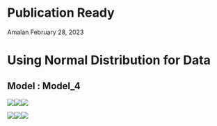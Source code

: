 Publication Ready
================
Amalan
February 28, 2023

# Using Normal Distribution for Data

## Model : Model_4

![](C:/Work/PhD/Simulation/RS_vs_OS_vs_MROS/Logistic_Regression/Two_Variable/Normal_Distribution/Publication_Ready/Model_4/Publication_Ready_files/figure-gfm/Identical%20r0%20Plots-1.png)<!-- -->![](C:/Work/PhD/Simulation/RS_vs_OS_vs_MROS/Logistic_Regression/Two_Variable/Normal_Distribution/Publication_Ready/Model_4/Publication_Ready_files/figure-gfm/Identical%20r0%20Plots-2.png)<!-- -->![](C:/Work/PhD/Simulation/RS_vs_OS_vs_MROS/Logistic_Regression/Two_Variable/Normal_Distribution/Publication_Ready/Model_4/Publication_Ready_files/figure-gfm/Identical%20r0%20Plots-3.png)<!-- -->

![](C:/Work/PhD/Simulation/RS_vs_OS_vs_MROS/Logistic_Regression/Two_Variable/Normal_Distribution/Publication_Ready/Model_4/Publication_Ready_files/figure-gfm/All%20Plots-1.png)<!-- -->![](C:/Work/PhD/Simulation/RS_vs_OS_vs_MROS/Logistic_Regression/Two_Variable/Normal_Distribution/Publication_Ready/Model_4/Publication_Ready_files/figure-gfm/All%20Plots-2.png)<!-- -->![](C:/Work/PhD/Simulation/RS_vs_OS_vs_MROS/Logistic_Regression/Two_Variable/Normal_Distribution/Publication_Ready/Model_4/Publication_Ready_files/figure-gfm/All%20Plots-3.png)<!-- -->

